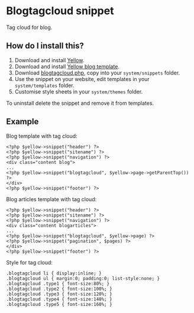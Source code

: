 Blogtagcloud snippet
====================
Tag cloud for blog.

How do I install this?
----------------------
1. Download and install [Yellow](https://github.com/markseu/yellowcms/).  
2. Download and install [Yellow blog template](https://github.com/markseu/yellowcms-extensions/blob/master/templates/blog/README.md).  
3. Download [blogtagcloud.php](blogtagcloud.php?raw=true), copy into your `system/snippets` folder.  
4. Use the snippet on your website, edit templates in your `system/templates` folder.
5. Customise style sheets in your `system/themes` folder.

To uninstall delete the snippet and remove it from templates.

Example
-------
Blog template with tag cloud:

    <?php $yellow->snippet("header") ?>
    <?php $yellow->snippet("sitename") ?>
    <?php $yellow->snippet("navigation") ?>
    <div class="content blog">
    ...
    <?php $yellow->snippet("blogtagcloud", $yellow->page->getParentTop()) ?>
    </div>
    <?php $yellow->snippet("footer") ?>
 
Blog articles template with tag cloud:

    <?php $yellow->snippet("header") ?>
    <?php $yellow->snippet("sitename") ?>
    <?php $yellow->snippet("navigation") ?>
    <div class="content blogarticles">
    ...
    <?php $yellow->snippet("blogtagcloud", $yellow->page) ?>
    <?php $yellow->snippet("pagination", $pages) ?>
    </div>
    <?php $yellow->snippet("footer") ?>

Style for tag cloud:

    .blogtagcloud li { display:inline; }
    .blogtagcloud ul { margin:0; padding:0; list-style:none; }
    .blogtagcloud .type1 { font-size:80%; }
    .blogtagcloud .type2 { font-size:100%; }
    .blogtagcloud .type3 { font-size:120%; }
    .blogtagcloud .type4 { font-size:140%; }
    .blogtagcloud .type5 { font-size:160%; }